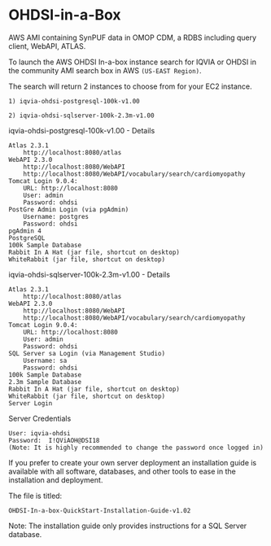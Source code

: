 # OHDSI-in-a-Box
AWS AMI containing SynPUF data in OMOP CDM, a RDBS including query client, WebAPI, ATLAS.

To launch the AWS OHDSI In-a-box instance search for IQVIA or OHDSI in the community AMI search box in AWS `(US-EAST Region)`.

The search will return 2 instances to choose from for your EC2 instance.

	1) iqvia-ohdsi-postgresql-100k-v1.00
	
	2) iqvia-ohdsi-sqlserver-100k-2.3m-v1.00

iqvia-ohdsi-postgresql-100k-v1.00 - Details
  
	Atlas 2.3.1
  		http://localhost:8080/atlas
  	WebAPI 2.3.0
   		http://localhost:8080/WebAPI
   		http://localhost:8080/WebAPI/vocabulary/search/cardiomyopathy
  	Tomcat Login 9.0.4:
  		URL: http://localhost:8080
  		User: admin
  		Password: ohdsi
  	PostGre Admin Login (via pgAdmin)
  		Username: postgres
  		Password: ohdsi
  	pgAdmin 4
  	PostgreSQL
  	100k Sample Database
  	Rabbit In A Hat (jar file, shortcut on desktop)
  	WhiteRabbit (jar file, shortcut on desktop)

iqvia-ohdsi-sqlserver-100k-2.3m-v1.00 - Details

	Atlas 2.3.1
		http://localhost:8080/atlas
	WebAPI 2.3.0
		http://localhost:8080/WebAPI
		http://localhost:8080/WebAPI/vocabulary/search/cardiomyopathy
	Tomcat Login 9.0.4:
		URL: http://localhost:8080
		User: admin
		Password: ohdsi
	SQL Server sa Login (via Management Studio)
		Username: sa
		Password: ohdsi
	100k Sample Database
	2.3m Sample Database
	Rabbit In A Hat (jar file, shortcut on desktop)
	WhiteRabbit (jar file, shortcut on desktop)
	Server Login 

Server Credentials

	User: iqvia-ohdsi
	Password:  I!QViAOH@DSI18
	(Note: It is highly recommended to change the password once logged in)
	
If you prefer to create your own server deployment an installation guide is available with all software, databases, and other tools to ease in the installation and deployment.  

The file is titled: 
	
	OHDSI-In-a-box-QuickStart-Installation-Guide-v1.02

Note:
The installation guide only provides instructions for a SQL Server database.
